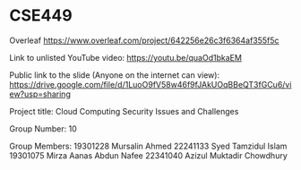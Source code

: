 # CSE449

Overleaf
https://www.overleaf.com/project/642256e26c3f6364af355f5c

Link to unlisted YouTube video:
https://youtu.be/quaOd1bkaEM

Public link to the slide (Anyone on the internet can view):
https://drive.google.com/file/d/1LuoO9fV58w46f9fJAkUOqBBeQT3fGCu6/view?usp=sharing

Project title:
Cloud Computing Security Issues and Challenges

Group Number:
10

Group Members:
19301228       Mursalin Ahmed
22241133       Syed Tamzidul Islam
19301075       Mirza Aanas Abdun Nafee
22341040       Azizul Muktadir Chowdhury
